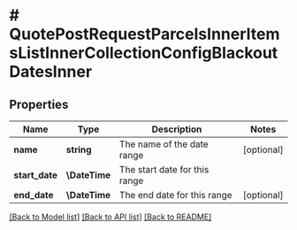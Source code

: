 # # QuotePostRequestParcelsInnerItemsListInnerCollectionConfigBlackoutDatesInner

## Properties

Name | Type | Description | Notes
------------ | ------------- | ------------- | -------------
**name** | **string** | The name of the date range | [optional]
**start_date** | **\DateTime** | The start date for this range |
**end_date** | **\DateTime** | The end date for this range | [optional]

[[Back to Model list]](../../README.md#models) [[Back to API list]](../../README.md#endpoints) [[Back to README]](../../README.md)
